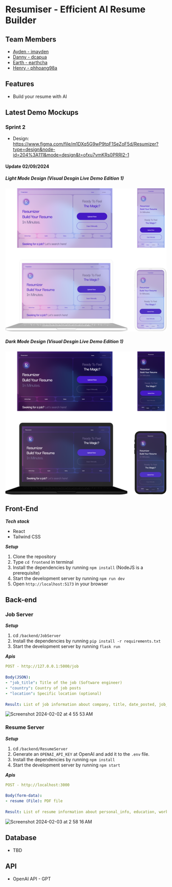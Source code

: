 # Resumiser - Efficient AI Resume Builder

## Team Members
- [Ayden - imayden](https://github.com/imayden)
- [Danny - dcapua](https://github.com/dcapua)
- [Earth - earthcha](https://github.com/earthcha)
- [Henry - phhoang98a](https://github.com/phhoang98a)

## Features
* Build your resume with AI

## Latest Demo Mockups
### Sprint 2
- Design: https://www.figma.com/file/m1DXq5G9wP9tpF1SeZoF5d/Resumizer?type=design&node-id=204%3A111&mode=design&t=ofxu7vmKRs0PRRI2-1
#### Update 02/09/2024
##### Light Mode Design (Visual Desgin Live Demo Edition 1)
![Light Mode Mockup](public/sprint2/lightMockup.png "Light Mode Mockup")
##### Dark Mode Design (Visual Desgin Live Demo Edition 1)
![Dark Mode Mockup](public/sprint2/darkMockup.png "Dark Mode Mockup")


## Front-End
_**Tech stack**_

* React
* Tailwind CSS
 
_**Setup**_

1. Clone the repository
2. Type `cd frontend` in terminal
3. Install the dependencies by running `npm install` (NodeJS is a prerequisite)
4. Start the development server by running `npm run dev`
5. Open `http://localhost:5173` in your browser

## Back-end
### Job Server
_**Setup**_

1. cd `/backend/JobServer`
2. Install the dependencies by running `pip install -r requirements.txt`
3. Start the development server by running `flask run`

_**Apis**_
```yml
POST - http://127.0.0.1:5000/job

Body(JSON): 
- "job_title": Title of the job (Software engineer)
- "country": Country of job posts
- "location": Specific location (optional)

Result: List of job information about company, title, date_posted, job_url, location, site
```
<img width="712" alt="Screenshot 2024-02-02 at 4 55 53 AM" src="https://github.com/imayden/Resumizer/assets/34488386/9f102deb-af29-42b9-8250-0266c22be785">

### Resume Server
_**Setup**_

1. cd `/backend/ResumeServer`
2. Generate an `OPENAI_API_KEY` at OpenAI and add it to the `.env` file.
3. Install the dependencies by running `npm install`
4. Start the development server by running `npm start`

_**Apis**_
```yml
POST - http://localhost:3000

Body(form-data): 
- resume (File): PDF file

Result: List of resume information about personal_info, education, work_experience, personal_projects, skilss
```
![Screenshot 2024-02-03 at 2 58 16 AM](https://github.com/imayden/Resumizer/assets/34488386/5d820c09-113a-46e1-a855-ae6e76facc51)

## Database
* TBD

## API
* OpenAI API - GPT




